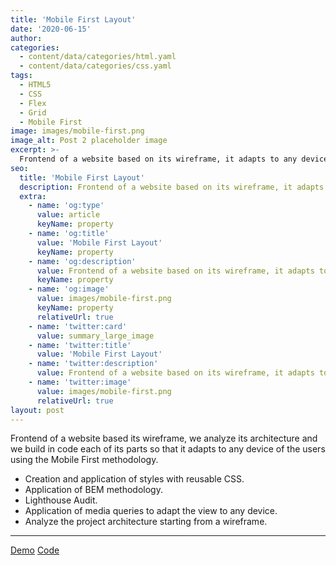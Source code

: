 ```yaml
---
title: 'Mobile First Layout'
date: '2020-06-15'
author: 
categories:
  - content/data/categories/html.yaml
  - content/data/categories/css.yaml
tags:
  - HTML5
  - CSS
  - Flex
  - Grid
  - Mobile First
image: images/mobile-first.png
image_alt: Post 2 placeholder image
excerpt: >-
  Frontend of a website based on its wireframe, it adapts to any device of the users using the Mobile First methodology.
seo:
  title: 'Mobile First Layout'
  description: Frontend of a website based on its wireframe, it adapts to any device of the users using the Mobile First methodology.
  extra:
    - name: 'og:type'
      value: article
      keyName: property
    - name: 'og:title'
      value: 'Mobile First Layout'
      keyName: property
    - name: 'og:description'
      value: Frontend of a website based on its wireframe, it adapts to any device of the users using the Mobile First methodology.
      keyName: property
    - name: 'og:image'
      value: images/mobile-first.png
      keyName: property
      relativeUrl: true
    - name: 'twitter:card'
      value: summary_large_image
    - name: 'twitter:title'
      value: 'Mobile First Layout'
    - name: 'twitter:description'
      value: Frontend of a website based on its wireframe, it adapts to any device of the users using the Mobile First methodology.
    - name: 'twitter:image'
      value: images/mobile-first.png
      relativeUrl: true
layout: post
---
```


Frontend of a website based its wireframe, we analyze its architecture and we build in code each of its parts so that it adapts to any device of the users using the Mobile First methodology.

- Creation and application of styles with reusable CSS.
- Application of BEM methodology.
- Lighthouse Audit.
- Application of media queries to adapt the view to any device.
- Analyze the project architecture starting from a wireframe.

<hr>
<div class="section__actions btn-group">
<a href="https://christopherdavideh.github.io/MobileFirst-Layout/" target="_blank" rel="noopener" class="btn btn--javascript">Demo</a>
<a href="https://github.com/christopherdavideh/MobileFirst-Layout" target="_blank" rel="noopener" class="btn btn--github">Code</a>
</div>